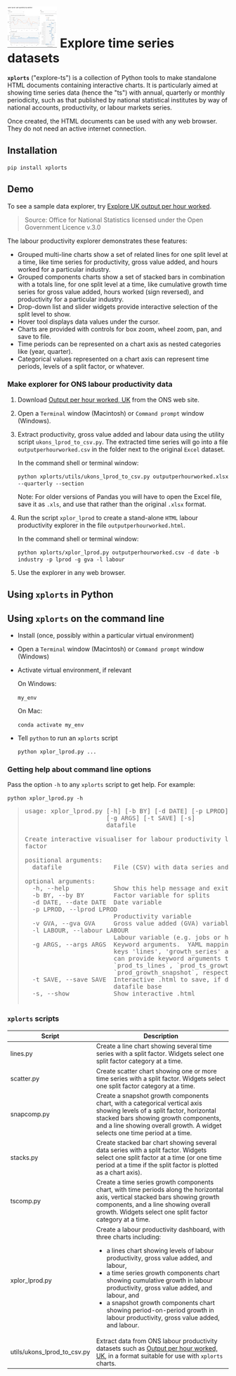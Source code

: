 
<!-- This document uses
[Github-flavored Markdown](https://guides.github.com/features/mastering-markdown/) -->

# ![Thumbnail screenshot of xplorts productivity explorer](docs/xplor_lprod_thumbnail.png) Explore time series datasets 

**`xplorts`** ("explore-ts") is a collection of Python tools to make standalone HTML documents containing interactive charts.  It is particularly aimed at showing time series data (hence the "ts") with annual, quarterly or monthly periodicity, such as that published by national statistical institutes by way of national accounts, productivity, or labour markets series. 

Once created, the HTML documents can be used with any web browser.  They do not need an
active internet connection.

## Installation
```
pip install xplorts
```

## Demo

To see a sample data explorer, try [Explore UK output per hour worked](docs/xplor_lprod%20oph%20annual%20by%20section.html).

> Source: Office for National Statistics licensed under the Open Government Licence v.3.0

The labour productivity explorer demonstrates these features:
- Grouped multi-line charts show a set of related lines for one split level at a time, like time series for productivity, gross value added, and hours worked for a particular industry.
- Grouped components charts show a set of stacked bars in combination with a totals line, for one split level at a time, like cumulative growth time series for gross value added, hours worked (sign reversed), and productivity for a particular industry.
- Drop-down list and slider widgets provide interactive selection of the split level to show.
- Hover tool displays data values under the cursor.
- Charts are provided with controls for box zoom, wheel zoom, pan, and save to file.
- Time periods can be represented on a chart axis as nested categories like (year, quarter).
- Categorical values represented on a chart axis can represent time periods, levels of a split factor, or whatever.


### Make explorer for ONS labour productivity data

1. Download [Output per hour worked, UK](https://www.ons.gov.uk/economy/economicoutputandproductivity/productivitymeasures/datasets/outputperhourworkeduk) from the ONS web site.

1. Open a `Terminal` window (Macintosh) or `Command prompt` window (Windows).

1. Extract productivity, gross value added and labour data using the utility script `ukons_lprod_to_csv.py`.  The extracted time series will go into a file `outputperhourworked.csv` in the folder next to the original `Excel` dataset.

   In the command shell or terminal window:
   ```
   python xplorts/utils/ukons_lprod_to_csv.py outputperhourworked.xlsx --quarterly --section
   ```
   Note: For older versions of Pandas you will have to open the Excel file, save it as `.xls`, and use that rather than the original `.xlsx` format.
1. Run the script `xplor_lprod` to create a stand-alone `HTML` labour productivity explorer in the file `outputperhourworked.html`.

   In the command shell or terminal window:
   ```
   python xplorts/xplor_lprod.py outputperhourworked.csv -d date -b industry -p lprod -g gva -l labour
   ```
1. Use the explorer in any web browser.


## Using `xplorts` in Python



## Using `xplorts` on the command line
- Install (once, possibly within a particular virtual environment)
- Open a `Terminal` window (Macintosh) or `Command prompt` window (Windows)
- Activate virtual environment, if relevant

    On Windows:
    
    ```my_env```
    
    On Mac:
    
    ```conda activate my_env```
- Tell `python` to run an `xplorts` script

  ```
  python xplor_lprod.py ...
  ```

### Getting help about command line options

Pass the option `-h` to any `xplorts` script to get help.  For example:
```
python xplor_lprod.py -h
```

> <pre>
> usage: xplor_lprod.py [-h] [-b BY] [-d DATE] [-p LPROD] [-v GVA] [-l LABOUR]
>                       [-g ARGS] [-t SAVE] [-s]
>                       datafile
> 
> Create interactive visualiser for labour productivity levels with a split
> factor
> 
> positional arguments:
>   datafile              File (CSV) with data series and split factor
> 
> optional arguments:
>   -h, --help            Show this help message and exit
>   -b BY, --by BY        Factor variable for splits
>   -d DATE, --date DATE  Date variable
>   -p LPROD, --lprod LPROD
>                         Productivity variable
>   -v GVA, --gva GVA     Gross value added (GVA) variable
>   -l LABOUR, --labour LABOUR
>                         Labour variable (e.g. jobs or hours worked)
>   -g ARGS, --args ARGS  Keyword arguments.  YAML mapping of mappings.  The
>                         keys 'lines', 'growth_series' and 'growth_snapshot' 
>                         can provide keyword arguments to pass to
>                         `prod_ts_lines`, `prod_ts_growth` and 
>                         `prod_growth_snapshot`, respectively.
>   -t SAVE, --save SAVE  Interactive .html to save, if different from the
>                         datafile base
>   -s, --show            Show interactive .html
</pre>

### `xplorts` scripts

Script | Description
--- | ---
lines.py | Create a line chart showing several time series with a split factor.  Widgets select one split factor category at a time.
scatter.py | Create scatter chart showing one or more time series with a split factor.  Widgets select one split factor category at a time.
snapcomp.py | Create a snapshot growth components chart, with a categorical vertical axis showing levels of a split factor, horizontal stacked bars showing growth components, and a line showing overall growth.  A widget selects one time period at a time.
stacks.py | Create stacked bar chart showing several data series with a split factor.  Widgets select one split factor at a time (or one time period at a time if the split factor is plotted as a chart axis).
tscomp.py | Create a time series growth components chart, with time periods along the horizontal axis, vertical stacked bars showing growth components, and a line showing overall growth.  Widgets select one split factor category at a time.
xplor_lprod.py | Create a labour productivity dashboard, with three charts including: <ul><li>a lines chart showing levels of labour productivity, gross value added, and labour,</li> <li>a time series growth components chart showing cumulative growth in labour productivity, gross value added, and labour, and</li> <li>a snapshot growth components chart showing period-on-period growth in labour productivity, gross value added, and labour.</li>
utils/ukons_lprod_to_csv.py | Extract data from ONS labour productivity datasets such as [Output per hour worked, UK](https://www.ons.gov.uk/economy/economicoutputandproductivity/productivitymeasures/datasets/outputperhourworkeduk), in a format suitable for use with `xplorts` charts.
